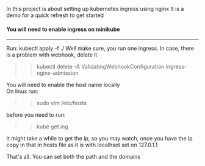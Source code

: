 In this project is about setting up kubernetes ingress using nginx
It is a demo for a quick refresh to get started


#### You will need to enable ingress on minikube
-------------

Run: kubectl apply -f ./
Well make sure, you run one ingress. In case, there is a problem with webhook, delete it
>> kubectl delete -A ValidatingWebhookConfiguration ingress-nginx-admission

You will need to enable the host name locally <br>
On linux   run:

>> sudo vim /etc/hosts

before you need to run:

>> kube get ing


It might take a while to get the ip, so you may watch, once you have the ip
copy in that in hosts file as it is with localhsot set on 127.0.1.1

That's all. You can set both the path and the domains
